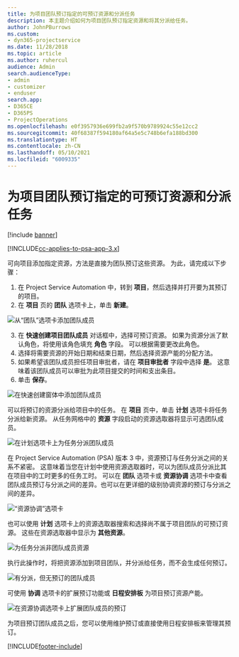 ```yaml
---
title: 为项目团队预订指定的可预订资源和分派任务
description: 本主题介绍如何为项目团队预订指定资源和将其分派给任务。
author: JohnPBurrows
ms.custom:
- dyn365-projectservice
ms.date: 11/28/2018
ms.topic: article
ms.author: ruhercul
audience: Admin
search.audienceType:
- admin
- customizer
- enduser
search.app:
- D365CE
- D365PS
- ProjectOperations
ms.openlocfilehash: e0f3957936e699fb2a9f570b9789924c55e12cc2
ms.sourcegitcommit: 40f68387f594180af64a5e5c748b6efa188bd300
ms.translationtype: HT
ms.contentlocale: zh-CN
ms.lasthandoff: 05/10/2021
ms.locfileid: "6009335"
---
```

# <a name="book-named-bookable-resources-to-a-project-team-and-assign-tasks"></a>为项目团队预订指定的可预订资源和分派任务 

[!include [banner](../includes/psa-now-project-operations.md)]

[!INCLUDE[cc-applies-to-psa-app-3.x](../includes/cc-applies-to-psa-app-3x.md)]

可向项目添加指定资源，方法是直接为团队预订这些资源。 为此，请完成以下步骤：

1. 在 Project Service Automation 中，转到 **项目**，然后选择并打开要为其预订的项目。
2. 在 **项目** 页的 **团队** 选项卡上，单击 **新建**。 

![从“团队”选项卡添加团队成员](media/RM-how-to-1.png)

3. 在 **快速创建项目团队成员** 对话框中，选择可预订资源。 如果为资源分派了默认角色，将使用该角色填充 **角色** 字段。 可以根据需要更改此角色。 
4. 选择将需要资源的开始日期和结束日期，然后选择资源产能的分配方法。 
5. 如果希望该团队成员担任项目审批者，请在 **项目审批者** 字段中选择 **是**。 这意味着该团队成员可以审批为此项目提交的时间和支出条目。 
6. 单击 **保存**。

![在快速创建窗体中添加团队成员](media/RM-how-to-2.png)


可以将预订的资源分派给项目中的任务。 在 **项目** 页中，单击 **计划** 选项卡将任务分派给新资源。 从任务网格中的 **资源** 字段启动的资源选取器将显示可选团队成员。

![在计划选项卡上为任务分派团队成员](media/RM-how-to-3.png)

在 Project Service Automation (PSA) 版本 3 中，资源预订与任务分派之间的关系不紧密。 这意味着当您在计划中使用资源选取器时，可以为团队成员分派比其在项目中的工时更多的任务工时。
可以在 **团队** 选项卡或 **资源协调** 选项卡中查看团队成员预订与分派之间的差异。也可以在更详细的级别协调资源的预订与分派之间的差异。

![“资源协调”选项卡](media/RM-how-to-4.png)

也可以使用 **计划** 选项卡上的资源选取器搜索和选择尚不属于项目团队的可预订资源。 这些在资源选取器中显示为 **其他资源**。

![为任务分派非团队成员资源](media/RM-how-to-5.png)

执行此操作时，将把资源添加到项目团队，并分派给任务，而不会生成任何预订。

![有分派，但无预订的团队成员](media/RM-how-to-6.png)

可使用 **协调** 选项卡的扩展预订功能或 **日程安排板** 为项目预订资源产能。

![在资源协调选项卡上扩展团队成员的预订](media/RM-how-to-7.png)

为项目预订团队成员之后，您可以使用维护预订或直接使用日程安排板来管理其预订。


[!INCLUDE[footer-include](../includes/footer-banner.md)]